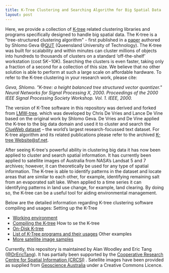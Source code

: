 ```yaml
---
title: K-Tree Clustering and Searching Algorithm for Big Spatial Data
layout: post
---
```

Here, we provide a collection of [K-tree](http://eprints.qut.edu.au/16976/1/k-tree.pdf) related clustering libraries and programs specifically designed to handle big spatial data. The K-tree is a "tree-structured clustering algorithm" - first published in a [paper](http://ieeexplore.ieee.org/xpl/login.jsp?tp=&arnumber=889418&url=http%3A%2F%2Fieeexplore.ieee.org%2Fxpls%2Fabs_all.jsp%3Farnumber%3D889418) authored by Shlomo Geva @[QUT](http://www.qut.edu.au)  (Queensland University of Technology). The K-tree was built for scalability and within minutes can cluster millions of objects into hundreds to thousands of clusters on a standard ‘off-the-shelf’ workstation (cost $5K-$10K). Searching the clusters is even faster, taking only a fraction of a second for a collection of this size. We believe that no other solution is able to perform at such a large scale on affordable hardware. To refer to the K-tree clustering in your research work, please cite: 

<cite>Geva, Shlomo. "K-tree: a height balanced tree structured vector quantizer." Neural Networks for Signal Processing X, 2000. Proceedings of the 2000 IEEE Signal Processing Society Workshop. Vol. 1. IEEE, 2000.</cite>

The version of K-Tree software in this repository was derived and forked from [LMW-tree](https://github.com/cmdevries/LMW-tree).  which was developed by Chris De Vries and Lance De Vine based on the original work by Shlomo Geva. De Vries and De Vine applied the K-tree to the big data domain and used it to cluster and search the [ClueWeb dataset](http://www.lemurproject.org/clueweb12.php/) – the world’s largest research-focussed text dataset. For K-tree algorithm and its related publications please refer to the archived [K-tree Website@sf.net](http://ktree.sf.net).

After seeing K-tree's powerful ability in clustering big data it has now been applied to cluster and search spatial information. It has currently been applied to satellite images of Australia from NASA’s Landsat 5 and 7 archives; however, it can theoretically be used for any type of spatial information. The K-tree is able to identify patterns in the dataset and locate areas that are similar to each other, for example, identifying remaining salt from an evaporated salt lake. When applied to a time series it can identifying patterns in land use change, for example, land clearing. By doing so, the K-tree can be a useful tool for aiding environmental management.

Below are the detailed information regarding K-tree clustering software compiling and usages:
Setting up the K-Tree
- [Working environment](environment)
- [Compiling the K-tree](building)
How to se the K-tree
- [On-Disk K-tree](on-disk-ktree)
- [List of K-Tree programs and their usages](list)
Other examples
- [More satellite image samples](sample-images)

Currently, this repository is maintained by Alan Woodley and Eric Tang ([@DrEricTang](https://twitter.com/DrEricTang)). It has partially been supported by the [Cooperative Research Centre for Spatial Information (CRCSI)](http://www.crcsi.com.au) . Satellite images have been provided as supplied from [Geoscience Australia](http://www.ga.gov.au/) under a Creative Commons Licence. 










